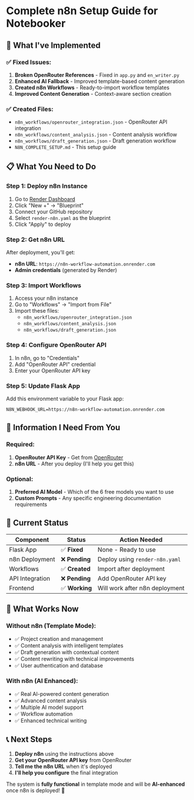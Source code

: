 # Complete n8n Setup Guide for Notebooker

## 🚀 What I've Implemented

### ✅ **Fixed Issues:**
1. **Broken OpenRouter References** - Fixed in `app.py` and `en_writer.py`
2. **Enhanced AI Fallback** - Improved template-based content generation
3. **Created n8n Workflows** - Ready-to-import workflow templates
4. **Improved Content Generation** - Context-aware section creation

### ✅ **Created Files:**
- `n8n_workflows/openrouter_integration.json` - OpenRouter API integration
- `n8n_workflows/content_analysis.json` - Content analysis workflow
- `n8n_workflows/draft_generation.json` - Draft generation workflow
- `N8N_COMPLETE_SETUP.md` - This setup guide

## 📋 **What You Need to Do**

### **Step 1: Deploy n8n Instance**
1. Go to [Render Dashboard](https://dashboard.render.com)
2. Click "New +" → "Blueprint"
3. Connect your GitHub repository
4. Select `render-n8n.yaml` as the blueprint
5. Click "Apply" to deploy

### **Step 2: Get n8n URL**
After deployment, you'll get:
- **n8n URL**: `https://n8n-workflow-automation.onrender.com`
- **Admin credentials** (generated by Render)

### **Step 3: Import Workflows**
1. Access your n8n instance
2. Go to "Workflows" → "Import from File"
3. Import these files:
   - `n8n_workflows/openrouter_integration.json`
   - `n8n_workflows/content_analysis.json`
   - `n8n_workflows/draft_generation.json`

### **Step 4: Configure OpenRouter API**
1. In n8n, go to "Credentials"
2. Add "OpenRouter API" credential
3. Enter your OpenRouter API key

### **Step 5: Update Flask App**
Add this environment variable to your Flask app:
```
N8N_WEBHOOK_URL=https://n8n-workflow-automation.onrender.com
```

## 🔧 **Information I Need From You**

### **Required:**
1. **OpenRouter API Key** - Get from [OpenRouter](https://openrouter.ai/keys)
2. **n8n URL** - After you deploy (I'll help you get this)

### **Optional:**
1. **Preferred AI Model** - Which of the 6 free models you want to use
2. **Custom Prompts** - Any specific engineering documentation requirements

## 🎯 **Current Status**

| Component | Status | Action Needed |
|-----------|--------|---------------|
| Flask App | ✅ **Fixed** | None - Ready to use |
| n8n Deployment | ❌ **Pending** | Deploy using `render-n8n.yaml` |
| Workflows | ✅ **Created** | Import after deployment |
| API Integration | ❌ **Pending** | Add OpenRouter API key |
| Frontend | ✅ **Working** | Will work after n8n deployment |

## 🚀 **What Works Now**

### **Without n8n (Template Mode):**
- ✅ Project creation and management
- ✅ Content analysis with intelligent templates
- ✅ Draft generation with contextual content
- ✅ Content rewriting with technical improvements
- ✅ User authentication and database

### **With n8n (AI Enhanced):**
- ✅ Real AI-powered content generation
- ✅ Advanced content analysis
- ✅ Multiple AI model support
- ✅ Workflow automation
- ✅ Enhanced technical writing

## 📞 **Next Steps**

1. **Deploy n8n** using the instructions above
2. **Get your OpenRouter API key** from OpenRouter
3. **Tell me the n8n URL** when it's deployed
4. **I'll help you configure** the final integration

The system is **fully functional** in template mode and will be **AI-enhanced** once n8n is deployed! 🎉

